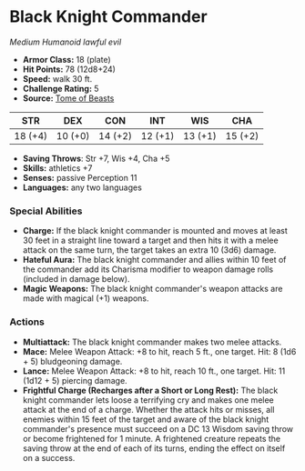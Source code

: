 # Black Knight Commander

*Medium* *Humanoid* *lawful evil*

- **Armor Class:** 18 (plate)
- **Hit Points:** 78 (12d8+24)
- **Speed:** walk 30 ft.
- **Challenge Rating:** 5
- **Source:** [Tome of Beasts](https://koboldpress.com/kpstore/product/tome-of-beasts-for-5th-edition-print/)

| STR | DEX | CON | INT | WIS | CHA |
| --- | --- | --- | --- | --- | --- |
| 18 (+4) | 10 (+0) | 14 (+2) | 12 (+1) | 13 (+1) | 15 (+2) |

- **Saving Throws**: Str +7, Wis +4, Cha +5
- **Skills:** athletics +7
- **Senses:** passive Perception 11
- **Languages:** any two languages
### Special Abilities
- **Charge:** If the black knight commander is mounted and moves at least 30 feet in a straight line toward a target and then hits it with a melee attack on the same turn, the target takes an extra 10 (3d6) damage.
- **Hateful Aura:** The black knight commander and allies within 10 feet of the commander add its Charisma modifier to weapon damage rolls (included in damage below).
- **Magic Weapons:** The black knight commander's weapon attacks are made with magical (+1) weapons.
### Actions
- **Multiattack:** The black knight commander makes two melee attacks.
- **Mace:** Melee Weapon Attack: +8 to hit, reach 5 ft., one target. Hit: 8 (1d6 + 5) bludgeoning damage.
- **Lance:** Melee Weapon Attack: +8 to hit, reach 10 ft., one target. Hit: 11 (1d12 + 5) piercing damage.
- **Frightful Charge (Recharges after a Short or Long Rest):** The black knight commander lets loose a terrifying cry and makes one melee attack at the end of a charge. Whether the attack hits or misses, all enemies within 15 feet of the target and aware of the black knight commander's presence must succeed on a DC 13 Wisdom saving throw or become frightened for 1 minute. A frightened creature repeats the saving throw at the end of each of its turns, ending the effect on itself on a success.
